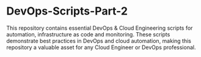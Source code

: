 # DevOps-Scripts-Part-2
This repository contains essential DevOps &amp; Cloud Engineering scripts for automation, infrastructure as code and monitoring. These scripts demonstrate best practices in DevOps and cloud automation, making this repository a valuable asset for any Cloud Engineer or DevOps professional.
